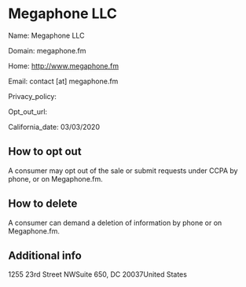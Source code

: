 
# Megaphone LLC

Name: Megaphone LLC

Domain: megaphone.fm

Home: http://www.megaphone.fm

Email: contact [at] megaphone.fm

Privacy_policy: 

Opt_out_url: 

California_date: 03/03/2020



## How to opt out

A consumer may opt out of the sale or submit requests under CCPA by phone, or on Megaphone.fm.

## How to delete

A consumer can demand a deletion of information by phone or on Megaphone.fm.

## Additional info



1255 23rd Street NWSuite 650, DC 20037United States

